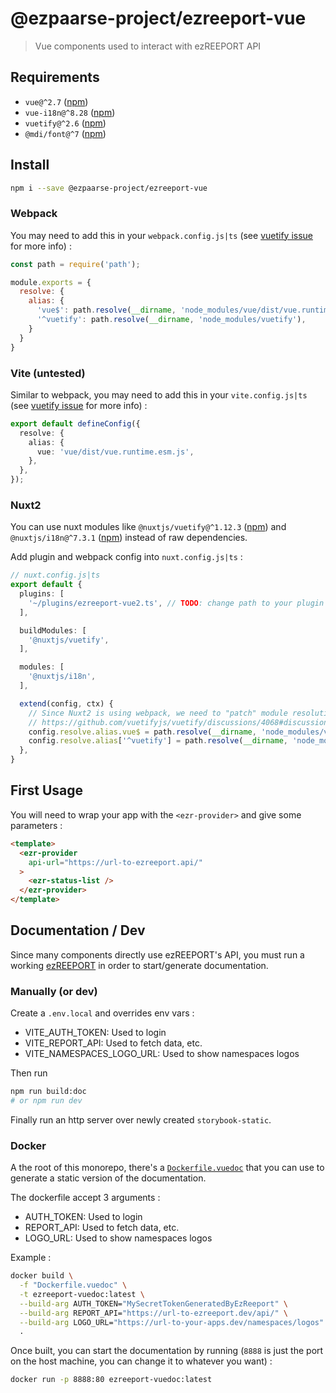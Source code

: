 # @ezpaarse-project/ezreeport-vue

> Vue components used to interact with ezREEPORT API

## Requirements

- `vue@^2.7` ([npm](https://www.npmjs.com/package/vue))
- `vue-i18n@^8.28` ([npm](https://github.com/kazupon/vue-i18n))
- `vuetify@^2.6` ([npm](https://github.com/vuetifyjs/vuetify/tree/v2-stable))
- `@mdi/font@^7` ([npm](https://github.com/Templarian/MaterialDesign-Webfont))

## Install

```sh
npm i --save @ezpaarse-project/ezreeport-vue
```

### Webpack

You may need to add this in your `webpack.config.js|ts` (see [vuetify issue](https://github.com/vuetifyjs/vuetify/discussions/4068#discussioncomment-24984) for more info) :

```js
const path = require('path');

module.exports = {
  resolve: {
    alias: {
      'vue$': path.resolve(__dirname, 'node_modules/vue/dist/vue.runtime.esm.js'),
      '^vuetify': path.resolve(__dirname, 'node_modules/vuetify'),
    }
  }
}
```

### Vite (untested)

Similar to webpack, you may need to add this in your `vite.config.js|ts` (see [vuetify issue](https://github.com/vuetifyjs/vuetify/discussions/4068#discussioncomment-24984) for more info) :

```ts
export default defineConfig({
  resolve: {
    alias: {
      vue: 'vue/dist/vue.runtime.esm.js',
    },
  },
});
```

### Nuxt2

You can use nuxt modules like `@nuxtjs/vuetify@^1.12.3` ([npm](https://www.npmjs.com/package/@nuxtjs/vuetify)) and `@nuxtjs/i18n@^7.3.1` ([npm](https://www.npmjs.com/package/@nuxtjs/i18n)) instead of raw dependencies.

Add plugin and webpack config into `nuxt.config.js|ts` :

```ts
// nuxt.config.js|ts
export default {
  plugins: [
    '~/plugins/ezreeport-vue2.ts', // TODO: change path to your plugin file
  ],

  buildModules: [
    '@nuxtjs/vuetify',
  ],

  modules: [
    '@nuxtjs/i18n',
  ],

  extend(config, ctx) {
    // Since Nuxt2 is using webpack, we need to "patch" module resolution
    // https://github.com/vuetifyjs/vuetify/discussions/4068#discussioncomment-24984
    config.resolve.alias.vue$ = path.resolve(__dirname, 'node_modules/vue/dist/vue.runtime.esm.js');
    config.resolve.alias['^vuetify'] = path.resolve(__dirname, 'node_modules/vuetify');
  },
}
```

## First Usage

You will need to wrap your app with the `<ezr-provider>` and give some parameters :

```html
<template>
  <ezr-provider
    api-url="https://url-to-ezreeport.api/"
  >
    <ezr-status-list />
  </ezr-provider>
</template>
```

## Documentation / Dev

Since many components directly use ezREEPORT's API, you must run a working [ezREEPORT](../../README.md) in order to start/generate documentation.

### Manually (or dev)

Create a `.env.local` and overrides env vars :

- VITE_AUTH_TOKEN: Used to login
- VITE_REPORT_API: Used to fetch data, etc.
- VITE_NAMESPACES_LOGO_URL: Used to show namespaces logos

Then run

```sh
npm run build:doc
# or npm run dev
```

Finally run an http server over newly created `storybook-static`.

### Docker

A the root of this monorepo, there's a [`Dockerfile.vuedoc`](../../Dockerfile.vuedoc) that you can use to generate a static version of the documentation.

The dockerfile accept 3 arguments :

- AUTH_TOKEN: Used to login
- REPORT_API: Used to fetch data, etc.
- LOGO_URL: Used to show namespaces logos

Example :

```sh
docker build \
  -f "Dockerfile.vuedoc" \
  -t ezreeport-vuedoc:latest \
  --build-arg AUTH_TOKEN="MySecretTokenGeneratedByEzReeport" \
  --build-arg REPORT_API="https://url-to-ezreeport.dev/api/" \
  --build-arg LOGO_URL="https://url-to-your-apps.dev/namespaces/logos" \
  .
```


Once built, you can start the documentation by running (`8888` is just the port on the host machine, you can change it to whatever you want) :

```sh
docker run -p 8888:80 ezreeport-vuedoc:latest
```